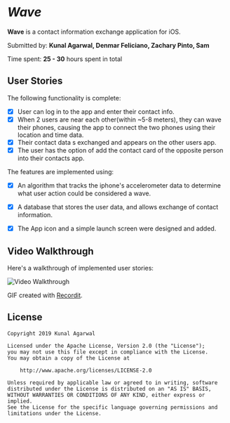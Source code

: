 # *Wave*

**Wave** is a contact information exchange application for iOS.

Submitted by: **Kunal Agarwal, Denmar Feliciano, Zachary Pinto, Sam**

Time spent: **25 - 30** hours spent in total

## User Stories

The following functionality is complete:

* [x] User can log in to the app and enter their contact info.
* [x] When 2 users are near each other(within ~5-8 meters), they can wave their phones, causing the app to connect the two phones using their location and time data.
* [x] Their contact data s exchanged and appears on the other users app.
* [x] The user has the option of add the contact card of the opposite person into their contacts app.

The features are implemented using:

- [x] An algorithm that tracks the iphone's accelerometer data to determine what user action could be considered a wave.
- [x] A database that stores the user data, and allows exchange of contact information. 
- [x] The App icon and a simple launch screen were designed and added.


## Video Walkthrough 

Here's a walkthrough of implemented user stories:

<img src='' title='Video Walkthrough' width='' alt='Video Walkthrough' />

GIF created with [Recordit](http://recordit.co/).

## License

    Copyright 2019 Kunal Agarwal

    Licensed under the Apache License, Version 2.0 (the "License");
    you may not use this file except in compliance with the License.
    You may obtain a copy of the License at

        http://www.apache.org/licenses/LICENSE-2.0

    Unless required by applicable law or agreed to in writing, software
    distributed under the License is distributed on an "AS IS" BASIS,
    WITHOUT WARRANTIES OR CONDITIONS OF ANY KIND, either express or implied.
    See the License for the specific language governing permissions and
    limitations under the License.
